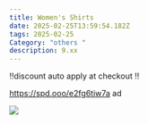 ```yaml
---
title: Women's Shirts
date: 2025-02-25T13:59:54.182Z
tags: 2025-02-25
Category: "others "
description: 9.xx
---
```



‼️discount auto apply at checkout ‼️ 

https://spd.ooo/e2fg6tiw7a   ad  <!--StartFragment-->

![](https://m.media-amazon.com/images/I/81lrRCNcp1L._AC_SY741_.jpg)

<!--EndFragment-->